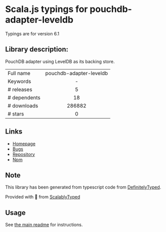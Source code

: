 
# Scala.js typings for pouchdb-adapter-leveldb

Typings are for version 6.1

## Library description:
PouchDB adapter using LevelDB as its backing store.

|                    |                 |
| ------------------ | :-------------: |
| Full name          | pouchdb-adapter-leveldb |
| Keywords           | - |
| # releases         | 5 |
| # dependents       | 18 |
| # downloads        | 286882 |
| # stars            | 0 |

## Links
- [Homepage](https://github.com/pouchdb/pouchdb#readme)
- [Bugs](https://github.com/pouchdb/pouchdb/issues)
- [Repository](https://github.com/pouchdb/pouchdb)
- [Npm](https://www.npmjs.com/package/pouchdb-adapter-leveldb)
    


## Note
This library has been generated from typescript code from [DefinitelyTyped](https://definitelytyped.org).

Provided with :purple_heart: from [ScalablyTyped](https://github.com/oyvindberg/ScalablyTyped)

## Usage
See [the main readme](../../readme.md) for instructions.


